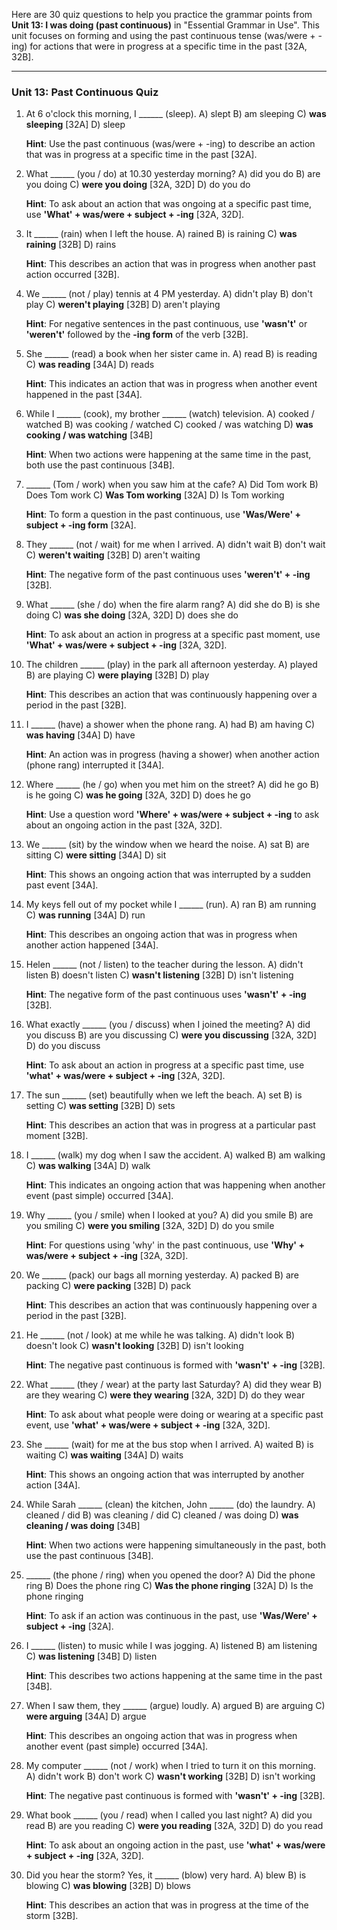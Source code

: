Here are 30 quiz questions to help you practice the grammar points from **Unit 13: I was doing (past continuous)** in "Essential Grammar in Use". This unit focuses on forming and using the past continuous tense (was/were + -ing) for actions that were in progress at a specific time in the past [32A, 32B].

***

### Unit 13: Past Continuous Quiz

1.  At 6 o'clock this morning, I ______ (sleep).
    A) slept
    B) am sleeping
    C) **was sleeping** [32A]
    D) sleep

    **Hint**: Use the past continuous (was/were + -ing) to describe an action that was in progress at a specific time in the past [32A].

2.  What ______ (you / do) at 10.30 yesterday morning?
    A) did you do
    B) are you doing
    C) **were you doing** [32A, 32D]
    D) do you do

    **Hint**: To ask about an action that was ongoing at a specific past time, use **'What' + was/were + subject + -ing** [32A, 32D].

3.  It ______ (rain) when I left the house.
    A) rained
    B) is raining
    C) **was raining** [32B]
    D) rains

    **Hint**: This describes an action that was in progress when another past action occurred [32B].

4.  We ______ (not / play) tennis at 4 PM yesterday.
    A) didn't play
    B) don't play
    C) **weren't playing** [32B]
    D) aren't playing

    **Hint**: For negative sentences in the past continuous, use **'wasn't'** or **'weren't'** followed by the **-ing form** of the verb [32B].

5.  She ______ (read) a book when her sister came in.
    A) read
    B) is reading
    C) **was reading** [34A]
    D) reads

    **Hint**: This indicates an action that was in progress when another event happened in the past [34A].

6.  While I ______ (cook), my brother ______ (watch) television.
    A) cooked / watched
    B) was cooking / watched
    C) cooked / was watching
    D) **was cooking / was watching** [34B]

    **Hint**: When two actions were happening at the same time in the past, both use the past continuous [34B].

7.  ______ (Tom / work) when you saw him at the cafe?
    A) Did Tom work
    B) Does Tom work
    C) **Was Tom working** [32A]
    D) Is Tom working

    **Hint**: To form a question in the past continuous, use **'Was/Were' + subject + -ing form** [32A].

8.  They ______ (not / wait) for me when I arrived.
    A) didn't wait
    B) don't wait
    C) **weren't waiting** [32B]
    D) aren't waiting

    **Hint**: The negative form of the past continuous uses **'weren't' + -ing** [32B].

9.  What ______ (she / do) when the fire alarm rang?
    A) did she do
    B) is she doing
    C) **was she doing** [32A, 32D]
    D) does she do

    **Hint**: To ask about an action in progress at a specific past moment, use **'What' + was/were + subject + -ing** [32A, 32D].

10. The children ______ (play) in the park all afternoon yesterday.
    A) played
    B) are playing
    C) **were playing** [32B]
    D) play

    **Hint**: This describes an action that was continuously happening over a period in the past [32B].

11. I ______ (have) a shower when the phone rang.
    A) had
    B) am having
    C) **was having** [34A]
    D) have

    **Hint**: An action was in progress (having a shower) when another action (phone rang) interrupted it [34A].

12. Where ______ (he / go) when you met him on the street?
    A) did he go
    B) is he going
    C) **was he going** [32A, 32D]
    D) does he go

    **Hint**: Use a question word **'Where' + was/were + subject + -ing** to ask about an ongoing action in the past [32A, 32D].

13. We ______ (sit) by the window when we heard the noise.
    A) sat
    B) are sitting
    C) **were sitting** [34A]
    D) sit

    **Hint**: This shows an ongoing action that was interrupted by a sudden past event [34A].

14. My keys fell out of my pocket while I ______ (run).
    A) ran
    B) am running
    C) **was running** [34A]
    D) run

    **Hint**: This describes an ongoing action that was in progress when another action happened [34A].

15. Helen ______ (not / listen) to the teacher during the lesson.
    A) didn't listen
    B) doesn't listen
    C) **wasn't listening** [32B]
    D) isn't listening

    **Hint**: The negative form of the past continuous uses **'wasn't' + -ing** [32B].

16. What exactly ______ (you / discuss) when I joined the meeting?
    A) did you discuss
    B) are you discussing
    C) **were you discussing** [32A, 32D]
    D) do you discuss

    **Hint**: To ask about an action in progress at a specific past time, use **'what' + was/were + subject + -ing** [32A, 32D].

17. The sun ______ (set) beautifully when we left the beach.
    A) set
    B) is setting
    C) **was setting** [32B]
    D) sets

    **Hint**: This describes an action that was in progress at a particular past moment [32B].

18. I ______ (walk) my dog when I saw the accident.
    A) walked
    B) am walking
    C) **was walking** [34A]
    D) walk

    **Hint**: This indicates an ongoing action that was happening when another event (past simple) occurred [34A].

19. Why ______ (you / smile) when I looked at you?
    A) did you smile
    B) are you smiling
    C) **were you smiling** [32A, 32D]
    D) do you smile

    **Hint**: For questions using 'why' in the past continuous, use **'Why' + was/were + subject + -ing** [32A, 32D].

20. We ______ (pack) our bags all morning yesterday.
    A) packed
    B) are packing
    C) **were packing** [32B]
    D) pack

    **Hint**: This describes an action that was continuously happening over a period in the past [32B].

21. He ______ (not / look) at me while he was talking.
    A) didn't look
    B) doesn't look
    C) **wasn't looking** [32B]
    D) isn't looking

    **Hint**: The negative past continuous is formed with **'wasn't' + -ing** [32B].

22. What ______ (they / wear) at the party last Saturday?
    A) did they wear
    B) are they wearing
    C) **were they wearing** [32A, 32D]
    D) do they wear

    **Hint**: To ask about what people were doing or wearing at a specific past event, use **'what' + was/were + subject + -ing** [32A, 32D].

23. She ______ (wait) for me at the bus stop when I arrived.
    A) waited
    B) is waiting
    C) **was waiting** [34A]
    D) waits

    **Hint**: This shows an ongoing action that was interrupted by another action [34A].

24. While Sarah ______ (clean) the kitchen, John ______ (do) the laundry.
    A) cleaned / did
    B) was cleaning / did
    C) cleaned / was doing
    D) **was cleaning / was doing** [34B]

    **Hint**: When two actions were happening simultaneously in the past, both use the past continuous [34B].

25. ______ (the phone / ring) when you opened the door?
    A) Did the phone ring
    B) Does the phone ring
    C) **Was the phone ringing** [32A]
    D) Is the phone ringing

    **Hint**: To ask if an action was continuous in the past, use **'Was/Were' + subject + -ing** [32A].

26. I ______ (listen) to music while I was jogging.
    A) listened
    B) am listening
    C) **was listening** [34B]
    D) listen

    **Hint**: This describes two actions happening at the same time in the past [34B].

27. When I saw them, they ______ (argue) loudly.
    A) argued
    B) are arguing
    C) **were arguing** [34A]
    D) argue

    **Hint**: This describes an ongoing action that was in progress when another event (past simple) occurred [34A].

28. My computer ______ (not / work) when I tried to turn it on this morning.
    A) didn't work
    B) don't work
    C) **wasn't working** [32B]
    D) isn't working

    **Hint**: The negative past continuous is formed with **'wasn't' + -ing** [32B].

29. What book ______ (you / read) when I called you last night?
    A) did you read
    B) are you reading
    C) **were you reading** [32A, 32D]
    D) do you read

    **Hint**: To ask about an ongoing action in the past, use **'what' + was/were + subject + -ing** [32A, 32D].

30. Did you hear the storm? Yes, it ______ (blow) very hard.
    A) blew
    B) is blowing
    C) **was blowing** [32B]
    D) blows

    **Hint**: This describes an action that was in progress at the time of the storm [32B].